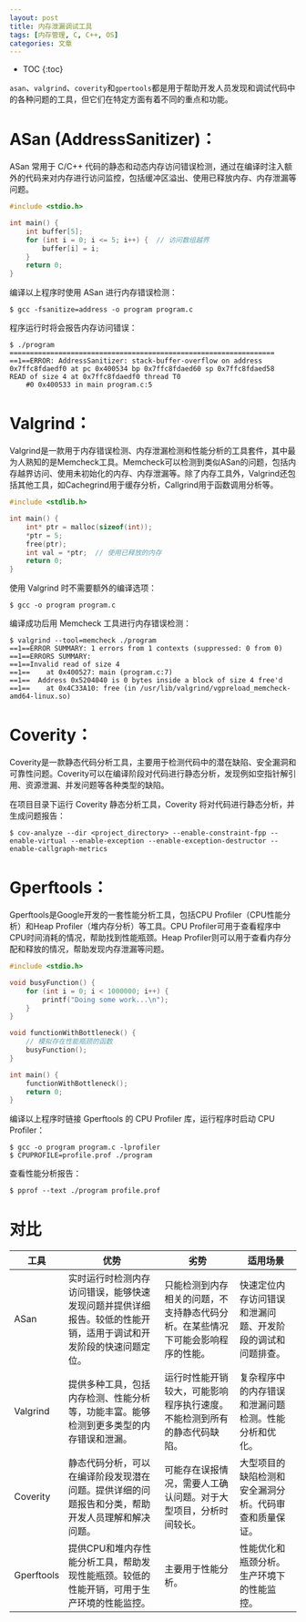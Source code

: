 ```yaml
---
layout: post
title: 内存泄漏调试工具
tags: [内存管理, C, C++, OS]
categories: 文章
---
```


* TOC
{:toc}

`asan`、`valgrind`、`coverity`和`gpertools`都是用于帮助开发人员发现和调试代码中的各种问题的工具，但它们在特定方面有着不同的重点和功能。

# ASan (AddressSanitizer)：

ASan 常用于 C/C++ 代码的静态和动态内存访问错误检测，通过在编译时注入额外的代码来对内存进行访问监控，包括缓冲区溢出、使用已释放内存、内存泄漏等问题。

```c
#include <stdio.h>

int main() {
    int buffer[5];
    for (int i = 0; i <= 5; i++) {  // 访问数组越界
        buffer[i] = i;
    }
    return 0;
}
```

编译以上程序时使用 ASan 进行内存错误检测：

```shell
$ gcc -fsanitize=address -o program program.c
```

程序运行时将会报告内存访问错误：

```shell
$ ./program
=================================================================
==1==ERROR: AddressSanitizer: stack-buffer-overflow on address 0x7ffc8fdaedf0 at pc 0x400534 bp 0x7ffc8fdaed60 sp 0x7ffc8fdaed58
READ of size 4 at 0x7ffc8fdaedf0 thread T0
    #0 0x400533 in main program.c:5
```

# Valgrind：

Valgrind是一款用于内存错误检测、内存泄漏检测和性能分析的工具套件，其中最为人熟知的是Memcheck工具。Memcheck可以检测到类似ASan的问题，包括内存越界访问、使用未初始化的内存、内存泄漏等。除了内存工具外，Valgrind还包括其他工具，如Cachegrind用于缓存分析，Callgrind用于函数调用分析等。

```c
#include <stdlib.h>

int main() {
    int* ptr = malloc(sizeof(int));
    *ptr = 5;
    free(ptr);
    int val = *ptr;  // 使用已释放的内存
    return 0;
}
```

使用 Valgrind 时不需要额外的编译选项：

```shell
$ gcc -o program program.c
```

编译成功后用 Memcheck 工具进行内存错误检测：

```shell
$ valgrind --tool=memcheck ./program
==1==ERROR SUMMARY: 1 errors from 1 contexts (suppressed: 0 from 0)
==1==ERRORS SUMMARY:
==1==Invalid read of size 4
==1==    at 0x400527: main (program.c:7)
==1==  Address 0x5204040 is 0 bytes inside a block of size 4 free'd
==1==    at 0x4C33A10: free (in /usr/lib/valgrind/vgpreload_memcheck-amd64-linux.so)
```

# Coverity：

Coverity是一款静态代码分析工具，主要用于检测代码中的潜在缺陷、安全漏洞和可靠性问题。Coverity可以在编译阶段对代码进行静态分析，发现例如空指针解引用、资源泄漏、并发问题等各种类型的缺陷。

在项目目录下运行 Coverity 静态分析工具，Coverity 将对代码进行静态分析，并生成问题报告：

```shell
$ cov-analyze --dir <project_directory> --enable-constraint-fpp --enable-virtual --enable-exception --enable-exception-destructor --enable-callgraph-metrics
```

# Gperftools：

Gperftools是Google开发的一套性能分析工具，包括CPU Profiler（CPU性能分析）和Heap Profiler（堆内存分析）等工具。CPU Profiler可用于查看程序中CPU时间消耗的情况，帮助找到性能瓶颈。Heap Profiler则可以用于查看内存分配和释放的情况，帮助发现内存泄漏等问题。

```c
#include <stdio.h>

void busyFunction() {
    for (int i = 0; i < 1000000; i++) {
        printf("Doing some work...\n");
    }
}

void functionWithBottleneck() {
    // 模拟存在性能瓶颈的函数
    busyFunction();
}

int main() {
    functionWithBottleneck();
    return 0;
}
```

编译以上程序时链接 Gperftools 的 CPU Profiler 库，运行程序时启动 CPU Profiler：

```shell
$ gcc -o program program.c -lprofiler
$ CPUPROFILE=profile.prof ./program
```

查看性能分析报告：

```shell
$ pprof --text ./program profile.prof
```

# 对比

| 工具 | 优势 | 劣势 | 适用场景 |
|-----|-----|-----|------|
|ASan|实时运行时检测内存访问错误，能够快速发现问题并提供详细报告。较低的性能开销，适用于调试和开发阶段的快速问题定位。|只能检测到内存相关的问题，不支持静态代码分析。在某些情况下可能会影响程序的性能。|快速定位内存访问错误和泄漏问题、开发阶段的调试和问题排查。|
|Valgrind|提供多种工具，包括内存检测、性能分析等，功能丰富。能够检测到更多类型的内存错误和泄漏。|运行时性能开销较大，可能影响程序执行速度。不能检测到所有的静态代码缺陷。|复杂程序中的内存错误和泄漏问题检测。性能分析和优化。|
|Coverity|静态代码分析，可以在编译阶段发现潜在问题。提供详细的问题报告和分类，帮助开发人员理解和解决问题。|可能存在误报情况，需要人工确认问题。对于大型项目，分析时间较长。|大型项目的缺陷检测和安全漏洞分析。代码审查和质量保证。|
|Gperftools|提供CPU和堆内存性能分析工具，帮助发现性能瓶颈。较低的性能开销，可用于生产环境的性能监控。|主要用于性能分析。|性能优化和瓶颈分析。生产环境下的性能监控。|
